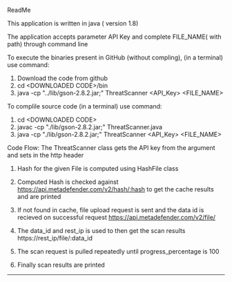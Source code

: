 ReadMe

This application is written in java ( version 1.8)

The application accepts parameter API Key and complete FILE_NAME( with path) through command line


To execute the binaries present in GitHub (without compling), (in a terminal) use command:
1) Download the code from github
2) cd \<DOWNLOADED CODE\>/bin
3) java  -cp "../lib/gson-2.8.2.jar;" ThreatScanner \<API_Key\> \<FILE_NAME\>


To complile source code (in a terminal) use command:
1) cd \<DOWNLOADED CODE\>
2) javac -cp "./lib/gson-2.8.2.jar;" ThreatScanner.java
3) java  -cp "./lib/gson-2.8.2.jar;" ThreatScanner \<API_Key\> \<FILE_NAME\>


Code Flow:
The ThreatScanner class gets the API key from the argument and sets in the http header

1) Hash for the given File is computed using HashFile class

2) Computed Hash is checked against https://api.metadefender.com/v2/hash/:hash to get the cache results and are printed

3) If not found in cache, file upload request is sent and the data id is recieved on successful request https://api.metadefender.com/v2/file/

4) The data_id and rest_ip is used to then get the scan results https://rest_ip/file/:data_id

5) The scan request is pulled repeatedly until progress_percentage is 100

6) Finally scan results are printed

---------

